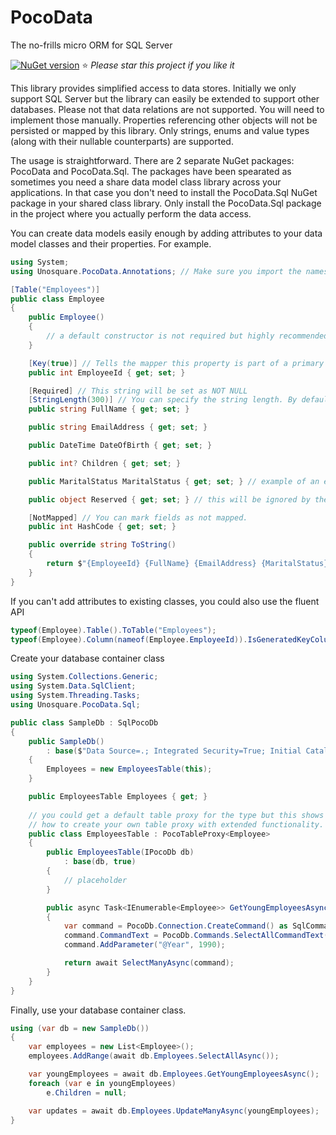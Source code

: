 # PocoData
The no-frills micro ORM for SQL Server

[![NuGet version](https://badge.fury.io/nu/PocoData.Sql.svg)](https://badge.fury.io/nu/PocoData.Sql)
:star: *Please star this project if you like it*

This library provides simplified access to data stores. Initially we only support SQL Server but the library can easily be extended to support other databases. Please not that data relations are not supported. You will need to implement those manually. Properties referencing other objects will not be persisted or mapped by this library. Only strings, enums and value types (along with their nullable counterparts) are supported.

The usage is straightforward. There are 2 separate NuGet packages: PocoData and PocoData.Sql. The packages have been spearated as sometimes you need a share data model class library across your applications. In that case you don't need to install the PocoData.Sql NuGet package in your shared class library. Only install the PocoData.Sql package in the project where you actually perform the data access.

You can create data models easily enough by adding attributes to your data model classes and their properties. For example.

```csharp
using System;
using Unosquare.PocoData.Annotations; // Make sure you import the namespace containing the data annotations.

[Table("Employees")]
public class Employee
{
	public Employee()
	{
		// a default constructor is not required but highly recommended.
	}

	[Key(true)] // Tells the mapper this property is part of a primary key and that its value is generated by the DB.
	public int EmployeeId { get; set; }

	[Required] // This string will be set as NOT NULL
	[StringLength(300)] // You can specify the string length. By default it is 255 characters.
	public string FullName { get; set; }

	public string EmailAddress { get; set; }

	public DateTime DateOfBirth { get; set; }

	public int? Children { get; set; }

	public MaritalStatus MaritalStatus { get; set; } // example of an enum (values will be stored as integers)

	public object Reserved { get; set; } // this will be ignored by the mapper.

	[NotMapped] // You can mark fields as not mapped.
	public int HashCode { get; set; }

	public override string ToString()
	{
		return $"{EmployeeId} {FullName} {EmailAddress} {MaritalStatus} {DateOfBirth} {Children}";
	}
}
```

If you can't add attributes to existing classes, you could also use the fluent API

```csharp
typeof(Employee).Table().ToTable("Employees");
typeof(Employee).Column(nameof(Employee.EmployeeId)).IsGeneratedKeyColumn();
```

Create your database container class

```csharp
using System.Collections.Generic;
using System.Data.SqlClient;
using System.Threading.Tasks;
using Unosquare.PocoData.Sql;

public class SampleDb : SqlPocoDb
{
	public SampleDb()
		: base($"Data Source=.; Integrated Security=True; Initial Catalog=pocodata; MultipleActiveResultSets=True;")
	{
		Employees = new EmployeesTable(this);
	}

	public EmployeesTable Employees { get; }
	
	// you could get a default table proxy for the type but this shows you
	// how to create your own table proxy with extended functionality.
	public class EmployeesTable : PocoTableProxy<Employee>
	{
		public EmployeesTable(IPocoDb db)
			: base(db, true)
		{
			// placeholder
		}

		public async Task<IEnumerable<Employee>> GetYoungEmployeesAsync()
		{
			var command = PocoDb.Connection.CreateCommand() as SqlCommand;
			command.CommandText = PocoDb.Commands.SelectAllCommandText(typeof(Employee)) + $" WHERE YEAR(DateOfBirth) >= @Year";
			command.AddParameter("@Year", 1990);

			return await SelectManyAsync(command);
		}
	}
}
```

Finally, use your database container class.

```csharp
using (var db = new SampleDb())
{
	var employees = new List<Employee>();
	employees.AddRange(await db.Employees.SelectAllAsync());

	var youngEmployees = await db.Employees.GetYoungEmployeesAsync();
	foreach (var e in youngEmployees)
		e.Children = null;

	var updates = await db.Employees.UpdateManyAsync(youngEmployees);
}
```
